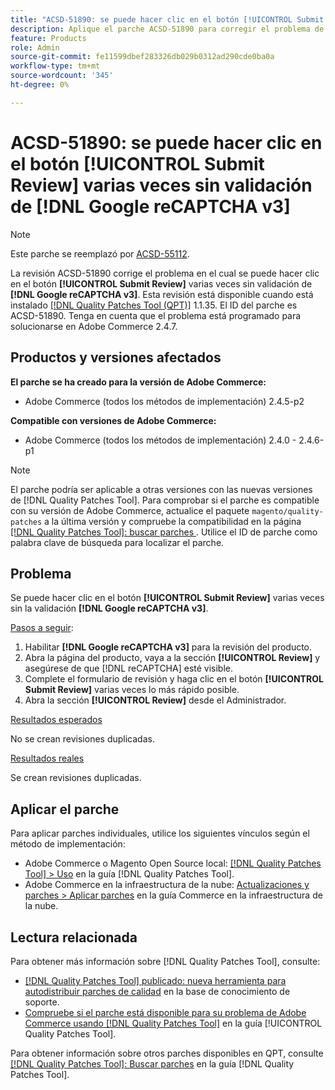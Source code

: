 ```yaml
---
title: "ACSD-51890: se puede hacer clic en el botón [!UICONTROL Submit review] varias veces"
description: Aplique el parche ACSD-51890 para corregir el problema de Adobe Commerce en el que se puede hacer clic en el botón [!UICONTROL Submit Review] varias veces sin  [!DNL Google reCAPTCHA v3] validación.
feature: Products
role: Admin
source-git-commit: fe11599dbef283326db029b0312ad290cde0ba0a
workflow-type: tm+mt
source-wordcount: '345'
ht-degree: 0%

---
```


# ACSD-51890: se puede hacer clic en el botón **[!UICONTROL Submit Review]** varias veces sin validación de **[!DNL Google reCAPTCHA v3]**

>[!NOTE]
>
>Este parche se reemplazó por [ACSD-55112](/help/tools/quality-patches-tool/patches-available-in-qpt/v1-1-42/acsd-55112-submit-review-button-can-be-clicked-multiple-times.md).

La revisión ACSD-51890 corrige el problema en el cual se puede hacer clic en el botón **[!UICONTROL Submit Review]** varias veces sin validación de **[!DNL Google reCAPTCHA v3]**. Esta revisión está disponible cuando está instalado [[!DNL Quality Patches Tool (QPT)]](https://experienceleague.adobe.com/en/docs/commerce-knowledge-base/kb/announcements/commerce-announcements/magento-quality-patches-released-new-tool-to-self-serve-quality-patches) 1.1.35. El ID del parche es ACSD-51890. Tenga en cuenta que el problema está programado para solucionarse en Adobe Commerce 2.4.7.

## Productos y versiones afectados

**El parche se ha creado para la versión de Adobe Commerce:**

* Adobe Commerce (todos los métodos de implementación) 2.4.5-p2

**Compatible con versiones de Adobe Commerce:**

* Adobe Commerce (todos los métodos de implementación) 2.4.0 - 2.4.6-p1

>[!NOTE]
>
>El parche podría ser aplicable a otras versiones con las nuevas versiones de [!DNL Quality Patches Tool]. Para comprobar si el parche es compatible con su versión de Adobe Commerce, actualice el paquete `magento/quality-patches` a la última versión y compruebe la compatibilidad en la página [[!DNL Quality Patches Tool]: buscar parches ](https://experienceleague.adobe.com/tools/commerce-quality-patches/index.html). Utilice el ID de parche como palabra clave de búsqueda para localizar el parche.

## Problema

Se puede hacer clic en el botón **[!UICONTROL Submit Review]** varias veces sin la validación **[!DNL Google reCAPTCHA v3]**.

<u>Pasos a seguir</u>:

1. Habilitar **[!DNL Google reCAPTCHA v3]** para la revisión del producto.
1. Abra la página del producto, vaya a la sección **[!UICONTROL Review]** y asegúrese de que [!DNL reCAPTCHA] esté visible.
1. Complete el formulario de revisión y haga clic en el botón **[!UICONTROL Submit Review]** varias veces lo más rápido posible.
1. Abra la sección **[!UICONTROL Review]** desde el Administrador.

<u>Resultados esperados</u>

No se crean revisiones duplicadas.

<u>Resultados reales</u>

Se crean revisiones duplicadas.

## Aplicar el parche

Para aplicar parches individuales, utilice los siguientes vínculos según el método de implementación:

* Adobe Commerce o Magento Open Source local: [[!DNL Quality Patches Tool] > Uso](</help/tools/quality-patches-tool/usage.md>) en la guía [!DNL Quality Patches Tool].
* Adobe Commerce en la infraestructura de la nube: [Actualizaciones y parches > Aplicar parches](https://experienceleague.adobe.com/docs/commerce-cloud-service/user-guide/develop/upgrade/apply-patches.html) en la guía Commerce en la infraestructura de la nube.

## Lectura relacionada

Para obtener más información sobre [!DNL Quality Patches Tool], consulte:

* [[!DNL Quality Patches Tool] publicado: nueva herramienta para autodistribuir parches de calidad](https://experienceleague.adobe.com/en/docs/commerce-knowledge-base/kb/announcements/commerce-announcements/magento-quality-patches-released-new-tool-to-self-serve-quality-patches) en la base de conocimiento de soporte.
* [Compruebe si el parche está disponible para su problema de Adobe Commerce usando [!DNL Quality Patches Tool]](/help/tools/quality-patches-tool/patches-available-in-qpt/check-patch-for-magento-issue-with-magento-quality-patches.md) en la guía [!UICONTROL Quality Patches Tool].


Para obtener información sobre otros parches disponibles en QPT, consulte [[!DNL Quality Patches Tool]: Buscar parches](<https://experienceleague.adobe.com/tools/commerce-quality-patches/index.html>) en la guía [!DNL Quality Patches Tool].
